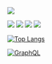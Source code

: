 ![](https://github-profile-summary-cards.vercel.app/api/cards/profile-details?username=JoelSchecheleski&theme=github)

![](https://github-profile-summary-cards.vercel.app/api/cards/repos-per-language?username=JoelSchecheleski&theme=github)
![](https://github-profile-summary-cards.vercel.app/api/cards/most-commit-language?username=JoelSchecheleski&theme=github)
![](https://github-profile-summary-cards.vercel.app/api/cards/stats?username=JoelSchecheleski&theme=github)
![](https://github-profile-summary-cards.vercel.app/api/cards/productive-time?username=JoelSchecheleski&theme=github)

[![Top Langs](https://github-readme-stats.vercel.app/api/top-langs/?username=JoelSchecheleski&layout=compact)](https://github.com/JoelSchecheleski/github-readme-stats)

[![GraphQL](https://github-readme-stats.vercel.app/api/pin/?username=JoelSchecheleski&repo=api-kotlin-springboot-graphql)](https://github.com/JoelSchecheleski/api-kotlin-springboot-graphql)
